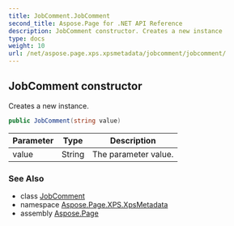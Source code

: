```yaml
---
title: JobComment.JobComment
second_title: Aspose.Page for .NET API Reference
description: JobComment constructor. Creates a new instance
type: docs
weight: 10
url: /net/aspose.page.xps.xpsmetadata/jobcomment/jobcomment/
---
```

## JobComment constructor

Creates a new instance.

```csharp
public JobComment(string value)
```

| Parameter | Type | Description |
| --- | --- | --- |
| value | String | The parameter value. |

### See Also

* class [JobComment](../)
* namespace [Aspose.Page.XPS.XpsMetadata](../../jobcomment/)
* assembly [Aspose.Page](../../../)


